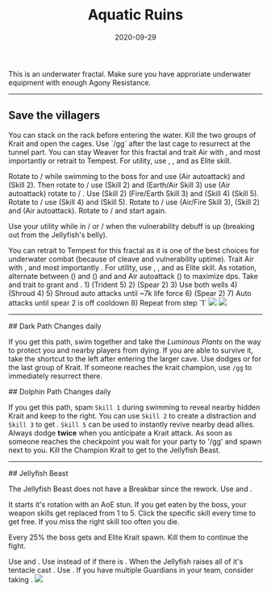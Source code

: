 ﻿---
title: 'Aquatic Ruins'
date: '2020-09-29'
image: './images/header.jpg'
group: 'T4'
api: 2956
bosses: 1
difficulties: [{ level: 76, ar: 107 }]
record:
  {
    time: '2:13',
    by: { name: 'Happens', tag: 'hP' },
    youtube:
      [{ id: 'cRKap-6_W48', name: 'Guts', specialization: 'Chronomancer' }],
  }
cycle: 'Day'
potions: [{ id: 50082, description: 'only for the Krait at the beginning' }]
sigils:
  [
    { id: 24658, description: 'only for the Krait at the beginning' },
    { id: 24615 },
    { id: 24868 },
  ]
consumables: [78978]
---

<Message>
This is an underwater fractal. Make sure you have approriate underwater equipment with enough Agony Resistance.
</Message>

---

## Save the villagers <Item id="50082" disableText/><Item id="24658" disableText/>

<Grid>
<GridItem sm="8">
You can stack <Boon name="Might"/> on the rack before entering the water. Kill the two groups of Krait and open the cages. Use `/gg` after the last cage to resurrect at the tunnel part.

<Tabs>
<Tab specialization="Weaver">
You can stay Weaver for this fractal and trait Air with <Trait id="232" disableText/>, <Trait id="214" disableText/> and most importantly <Trait id="1503"/> or retrait to Tempest. For utility, use <Skill id="5638" disableText/>, <Skill id="40183" disableText/>, <Skill id="5539" disableText/> and <Skill id="43638"/> as Elite skill.
  
Rotate to <Skill name="Air Attunement" profession="Elementalist" disableText/> / <Skill name="Air Attunement" profession="Elementalist" disableText/> while swimming to the boss for <Trait name="Elements of Rage"/> and use <Skill name="Forked Lightning" profession="Elementalist"/> (Air autoattack) and <Skill name="Electrocute" profession="Elementalist"/> (Skill 2). Then rotate to <Skill name="Earth Attunement" profession="Elementalist" disableText/> / <Skill name="Air Attunement" profession="Elementalist" disableText/>  use  <Skill name="Rock Spray" profession="Elementalist"/> (Skill 2) and <Skill name="Sodden Swath" profession="Elementalist"/> (Earth/Air Skill 3) use <Skill name="Forked Lightning" profession="Elementalist"/> (Air autoattack) rotate to <Skill name="Fire Attunement" profession="Elementalist" disableText/> / <Skill name="Earth Attunement" profession="Elementalist" disableText/>. Use <Skill name="Boil" profession="Elementalist"/> (Skill 2) <Skill name="Molten Burst" profession="Elementalist"/> (Fire/Earth Skill 3) and <Skill name="Rock Anchor" profession="Elementalist"/> (Skill 4) <Skill name="Murky water" profession="Elementalist"/> (Skill 5). Rotate to <Skill name="Fire Attunement" profession="Elementalist" disableText/> / <Skill name="Fire Attunement" profession="Elementalist" disableText/> use <Skill name="LavaChains" profession="Elementalist"/> (Skill 4) and <Skill name="Heat Wave" profession="Elementalist"/> (Skill 5). Rotate to <Skill name="Air Attunement" profession="Elementalist" disableText/> / <Skill name="Fire Attunement" profession="Elementalist" disableText/> use <Skill name="Plasmic Strike" profession="Elementalist"/> (Air/Fire Skill 3), <Skill name="Electrocute" profession="Elementalist"/> (Skill 2) and <Skill name="Forked Lightning" profession="Elementalist"/> (Air autoattack). Rotate to <Skill name="Air Attunement" profession="Elementalist" disableText/> / <Skill name="Air Attunement" profession="Elementalist" disableText/> and start again.

Use your utility while in <Skill name="Fire Attunement" profession="Elementalist" disableText/> / <Skill name="Fire Attunement" profession="Elementalist" disableText/> or <Skill name="Air Attunement" profession="Elementalist" disableText/> / <Skill name="Air Attunement" profession="Elementalist" disableText/> when the vulnerability debuff is up (breaking out from the Jellyfish's belly).
</Tab>

<Tab specialization="tempest">
You can retrait to Tempest for this fractal as it is one of the best choices for underwater combat (because of cleave and vulnerability uptime).     
        Trait Air with <Trait id="232" disableText/>, <Trait id="214" disableText/> and most importantly <Trait id="1503"/>. For utility, use <Skill id="5638" disableText/>, <Skill id="5539" disableText/>, <Skill id="30662" disableText/> and <Skill id="29968" disableText/> as Elite skill.     
        As rotation, alternate between <Skill id="29719"/> (<Skill id="5494" disableText/>) and <Skill id="5597"/> (<Skill id="5492" disableText/>) and <Skill id="5655"/> and Air autoattack (<Skill id="5494" disableText/>) to maximize dps. 
</Tab>

<Tab specialization="Warrior">
Take <Skill id="14403"/> and trait <Trait id="1711"/> to grant <Boon name="Fury"/> and <Boon name="Might"/>.
</Tab>

<Tab specialization="reaper">
1) <Skill name="Frozen Abyss"/> (Trident 5)
2) <Skill name="Wicked Spiral"/> (Spear 2)
3) Use both wells
4) <Skill name="Soul Spiral"/> (Shroud 4)
5) Shroud auto attacks until ~7k life force
6) <Skill name="Wicked Spiral"/> (Spear 2)
7) Auto attacks until spear 2 is off cooldown
8) Repeat from step  `1`
</Tab>
</Tabs>

</GridItem>

<GridItem sm="4">
    <Image src="./images/wooden_rack.jpg" caption="The wooden rack"/>
    <Image src="./images/trapped_villagers.jpg" caption="Villagers are trapped in cages"/>
</GridItem>
</Grid>

---

<Grid>
<GridItem>
## Dark Path <Label>Changes daily</Label>

If you get this path, swim together and take the _Luminous Plants_ on the way to protect you and nearby players from dying. If you are able to survive it, take the shortcut to the left after entering the larger cave. Use dodges or <Effect name="Invulnerability"/> for the last group of Krait. If someone reaches the krait champion, use `/gg` to immediately resurrect there.
</GridItem>

<GridItem>
## Dolphin Path <Label>Changes daily</Label>

If you get this path, spam `Skill 1` during swimming to reveal nearby hidden Krait and keep to the right. You can use `Skill 2` to create a distraction and `Skill 3` to get <Effect name="Stealth"/>. `Skill 5` can be used to instantly revive nearby dead allies. Always dodge **twice** when you anticipate a Krait attack. As soon as someone reaches the checkpoint you wait for your party to '/gg' and spawn  next to you. Kill the Champion Krait to get to the Jellyfish Beast.
</GridItem>

</Grid>

---

<Grid>
<GridItem sm="7">
## Jellyfish Beast

The Jellyfish Beast does not have a Breakbar since the rework. Use <Item id="24615"/> and <Item id="24658"/>.

It starts it's rotation with an AoE stun. If you get eaten by the boss, your weapon skills get replaced from 1 to 5. Click the specific skill every time to get free. If you miss the right skill too often you die.

Every 25% the boss gets <Effect name="Invulnerability"/> and Elite Krait spawn. Kill them to continue the fight.

</GridItem>

<GridItem sm="5">

<Tabs>
<Tab specialization="revenant">
Use <Skill name="Legendary Dwarf Stance"/> and <Skill name="Legendary Assassin Stance"/>. Use <Skill name="Legendary Demon Stance"/> instead of <Skill name="Legendary Assassin Stance" disableText/> if there is <Instability name="No Pain, No Gain"/>. When the Jellyfish raises all of it's tentacle cast <Skill name="Inspiring Reinforcement"/>. 
</Tab>
<Tab specialization="Guardian">
Use <Skill name="Stand your ground"/>. If you have multiple Guardians in your team, consider taking <Skill id="43357"/>.
</Tab>
</Tabs> 
</GridItem>

<GridItem sm="12">
<Image src="./images/the_jellyfish_beast.jpg" caption="The Jellyfish Beast"/>
</GridItem>
</Grid>


